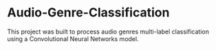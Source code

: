 # Audio-Genre-Classification
This project was built to process audio genres multi-label classification using a Convolutional Neural Networks model.
